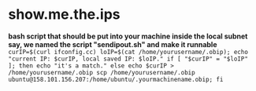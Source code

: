 # show.me.the.ips

**bash script that should be put into your machine inside the local subnet**
**say, we named the script "sendipout.sh" and make it runnable**
`
curIP=$(curl ifconfig.cc)
loIP=$(cat /home/yourusername/.obip);
echo "current IP: $curIP, local saved IP: $loIP."
if [ "$curIP" = "$loIP" ]; then
        echo "it's a match."
else
        echo $curIP > /home/yourusername/.obip
        scp /home/yourusername/.obip ubuntu@158.101.156.207:/home/ubuntu/.yourmachinename.obip;
fi
`
